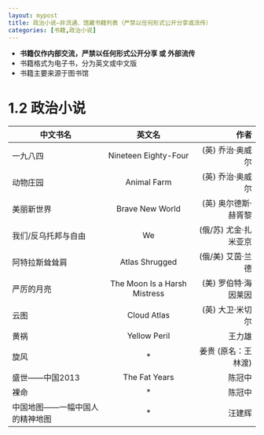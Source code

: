 ```yaml
---
layout: mypost
title: 政治小说—非流通、馆藏书籍列表（严禁以任何形式公开分享或流传）
categories: [书籍,政治小说]
---
```


>
- **书籍仅作内部交流，严禁以任何形式公开分享 或 外部流传**
- 书籍格式为电子书，分为英文或中文版
- 书籍主要来源于图书馆

# 1.2 政治小说

| 中文书名 | 英文名 | 作者 |
| ------------ | :-----------: | -------: |
| 一九八四 | Nineteen Eighty-Four | (英) 乔治·奥威尔 |
| 动物庄园 | Animal Farm | (英) 乔治·奥威尔 |
| 美丽新世界 | Brave New World | (英) 奥尔德斯·赫胥黎 |
| 我们/反乌托邦与自由| We | (俄/苏) 尤金·扎米亚京 |
| 阿特拉斯耸耸肩 | Atlas Shrugged | (俄/美) 艾茵·兰德 |
| 严厉的月亮 | The Moon Is a Harsh Mistress | (美) 罗伯特·海因莱因 |
| 云图 | Cloud Atlas | (英) 大卫·米切尔 |
| 黄祸 | Yellow Peril | 王力雄 |
| 旋风 | * | 姜贵 (原名：王林渡) |
| 盛世——中国2013 | The Fat Years | 陈冠中 |
| 裸命 | * | 陈冠中 |
| 中国地图——一幅中国人的精神地图 | * | 汪建辉 |

